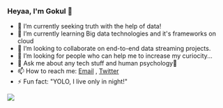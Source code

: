 ### Heyaa, I'm Gokul 👋

- 🔭 I’m currently seeking truth with the help of data!
- 🌱 I’m currently learning Big data technologies and it's frameworks on cloud  
- 👯 I’m looking to collaborate on end-to-end data streaming projects.
- 🤔 I’m looking for people who can help me to increase my curiocity...
- 💬 Ask me about any tech stuff and human psychology🐰
- 📫 How to reach me: [Email](gokularumugam64@gmail.com) , [Twitter](https://twitter.com/gokularumugam05)
- ⚡ Fun fact: "YOLO, I live only in night!" 

<img src = "https://github-readme-stats.vercel.app/api?username=GokulArumugam&&show_icons=true&title_color=ffffff&icon_color=bb2acf&text_color=ffffff&bg_color=151515">
